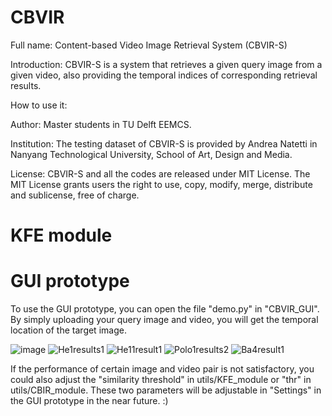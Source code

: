 # CBVIR
Full name: Content-based Video Image Retrieval System (CBVIR-S)

Introduction:
CBVIR-S is a system that retrieves a given query image from a given video, also providing the temporal indices of corresponding retrieval results. 

How to use it:









Author:
Master students in TU Delft EEMCS. 

Institution:
The testing dataset of CBVIR-S is provided by Andrea Natetti in Nanyang Technological University, School of Art, Design and Media. 

License:
CBVIR-S and all the codes are released under MIT License. The MIT License grants users the right to use, copy, modify, merge, distribute and sublicense, free of charge.


# KFE module


# GUI prototype
To use the GUI prototype, you can open the file "demo.py" in "CBVIR_GUI". By simply uploading your query image and video, you will get the temporal location of the target image. 

![image](https://github.com/LotusCreme/CBVIR/assets/141781811/27728bcd-ae09-43e5-a52d-793c23af45ff)
![He1results1](https://github.com/LotusCreme/CBVIR/assets/141781811/fb53b55b-804b-4ee0-a38c-ef2103aad6f7)
![He11result1](https://github.com/LotusCreme/CBVIR/assets/141781811/666146e4-8c81-4c0e-a18e-453452257536)
![Polo1results2](https://github.com/LotusCreme/CBVIR/assets/141781811/f1aeff71-87d8-4907-9505-6a79e38c4dd0)
![Ba4result1](https://github.com/LotusCreme/CBVIR/assets/141781811/305e227d-e2bb-483c-bf52-1f2614cfe7e5)


If the performance of certain image and video pair is not satisfactory, you could also adjust the "similarity threshold" in utils/KFE_module or "thr" in utils/CBIR_module. These two parameters will be adjustable in "Settings" in the GUI prototype in the near future. :)
